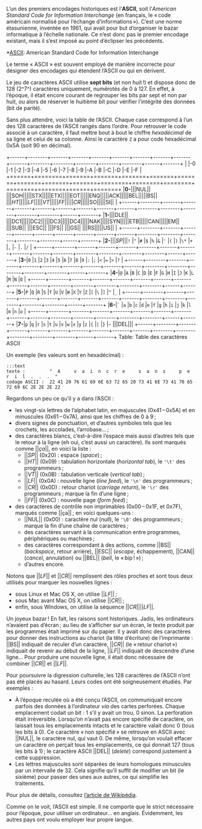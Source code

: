 L’un des premiers encodages historiques est l’**ASCII**, soit l’_American
Standard Code for Information Interchange_ (en français, le « code américain
normalisé pour l’échange d’informations »). C’est une norme étasunienne,
inventée en 1961, qui avait pour but d’organiser le bazar informatique à
l’échelle nationale. Ce n’est donc pas le premier encodage existant, mais il
s’est imposé au point d’éclipser les précédents.

*[ASCII]: American Standard Code for Information Interchange

Le terme « ASCII » est souvent employé de manière incorrecte pour désigner des
encodages qui étendent l’ASCII ou qui en dérivent.

Le jeu de caractères ASCII utilise **sept bits** (et non huit !) et dispose donc
de 128 (2^7^) caractères uniquement, numérotés de 0 à 127. En effet, à l’époque,
il était encore courant de regrouper les bits par sept et non par huit, ou alors
de réserver le huitième bit pour vérifier l’intégrité des données (bit de
parité).

Sans plus attendre, voici la table de l’ASCII. Chaque case correspond à l’un des
128 caractères de l’ASCII rangés dans l’ordre. Pour retrouver le code associé à
un caractère, il faut mettre bout à bout le chiffre _hexadécimal_ de sa ligne et
celui de sa colonne. Ainsi le caractère `Z` a pour code hexadécimal 0x5A (soit
90 en décimal).

+------+--------+-------+-------+-------+-------+-------+-------+-------+-------+--------+--------+--------+--------+--------+------+-------+
|      |-0      |-1     |-2     |-3     |-4     |-5     |-6     |-7     |-8     |-9      |-A      |-B      |-C      |-D      |-E    |-F     |
+======+========+=======+=======+=======+=======+=======+=======+=======+=======+========+========+========+========+========+======+=======+
|**0-**|||NUL|| |||SOH|||||STX|||||ETX|||||EOT|||||ENQ|||||ACK|||||BEL|||||BS|| |||_HT_|||||_LF_|||||_VT_|||||_FF_|||||_CR_|||||SO|||||SI|| |
+------+--------+-------+-------+-------+-------+-------+-------+-------+-------+--------+--------+--------+--------+--------+------+-------+
|**1-**|||DLE|| |||DC1|||||DC2|||||DC3|||||DC4|||||NAK|||||SYN|||||ETB|||||CAN|||||EM||  |||SUB|| |||ESC|| |||FS||  |||GS||  |||RS|||||US|| |
+------+--------+-------+-------+-------+-------+-------+-------+-------+-------+--------+--------+--------+--------+--------+------+-------+
|**2-**|||_SP_|||`!`    |`"`    |`#`    |`$`    |`%`    |`&`    |`'`    |`(`    |`)`     |`\*`    |`+`     |`,`     |`-`     |`.`   |`/`    |
+------+--------+-------+-------+-------+-------+-------+-------+-------+-------+--------+--------+--------+--------+--------+------+-------+
|**3-**|`0`     |`1`    |`2`    |`3`    |`4`    |`5`    |`6`    |`7`    |`8`    |`9`     |`:`     |`;`     |`<`     |`=`     |`>`   |`?`    |
+------+--------+-------+-------+-------+-------+-------+-------+-------+-------+--------+--------+--------+--------+--------+------+-------+
|**4-**|`@`     |`A`    |`B`    |`C`    |`D`    |`E`    |`F`    |`G`    |`H`    |`I`     |`J`     |`K`     |`L`     |`M`     |`N`   |`O`    |
+------+--------+-------+-------+-------+-------+-------+-------+-------+-------+--------+--------+--------+--------+--------+------+-------+
|**5-**|`P`     |`Q`    |`R`    |`S`    |`T`    |`U`    |`V`    |`W`    |`X`    |`Y`     |`Z`     |`[`     |`\`     |`]`     |`^`   |`_`    |
+------+--------+-------+-------+-------+-------+-------+-------+-------+-------+--------+--------+--------+--------+--------+------+-------+
|**6-**|`` ` `` |`a`    |`b`    |`c`    |`d`    |`e`    |`f`    |`g`    |`h`    |`i`     |`j`     |`k`     |`l`     |`m`     |`n`   |`o`    |
+------+--------+-------+-------+-------+-------+-------+-------+-------+-------+--------+--------+--------+--------+--------+------+-------+
|**7-**|`p`     |`q`    |`r`    |`s`    |`t`    |`u`    |`v`    |`w`    |`x`    |`y`     |`z`     |`{`     |`|`     |`}`     |`~`   |||DEL|||
+------+--------+-------+-------+-------+-------+-------+-------+-------+-------+--------+--------+--------+--------+--------+------+-------+
Table: Table des caractères ASCII

Un exemple (les valeurs sont en hexadécimal) :

    :::text
    texte :         "  A     v  a  i  n  c  r  e     s  a  n  s     p  e  r  i  l  .  .  .  "
    codage ASCII :  22 41 20 76 61 69 6E 63 72 65 20 73 41 6E 73 41 70 65 72 69 6C 2E 2E 2E 22

Regardons un peu ce qu’il y a dans l’ASCII :

-   les vingt-six lettres de l’alphabet latin, en majuscules (0x41 – 0x5A) et en
    minuscules (0x61 – 0x7A), ainsi que les chiffres de 0 à 9 ;
-   divers signes de ponctuation, et d’autres symboles tels que les crochets,
    les accolades, l’arrobase… ;
-   des caractères blancs, c’est-à-dire l’espace mais aussi d’autres tels que le
    retour à la ligne (eh oui, c’est aussi un caractère). Ils sont marqués comme
    ||_ça_||, en voici la liste :
    -   ||_SP_|| (0x20) : espace (_space_) ;
    -   ||_HT_|| (0x09) : tabulation horizontale (_horizontal tab_), le `'\t'`
        des programmeurs ;
    -   ||_VT_|| (0x0B) : tabulation verticale (_vertical tab_) ;
    -   ||_LF_|| (0x0A) : nouvelle ligne (_line feed_), le `'\n'` des
        programmeurs ;
    -   ||_CR_|| (0x0D) : retour chariot (_carriage return_), le `'\r'` des
        programmeurs ; marque la fin d’une ligne ;
    -   ||_FF_|| (0x0C) : nouvelle page (_form feed_) ;
-   des caractères de contrôle non imprimables (0x00 – 0x1F, et 0x7F), marqués
    comme ||ça|| ; en voici quelques-uns :
    -   ||NUL|| (0x00) : caractère nul (_null_), le `'\0'` des programmeurs ;
        marque la fin d’une chaîne de caractères ;
    -   des caractères servant à la communication entre programmes,
        périphériques ou machines ;
    -   des caractères correspondant à des actions, comme ||BS|| (_backspace_,
        retour arrière), ||ESC|| (_escape_, échappement), ||CAN|| (_cancel_,
        annulation) ou ||BEL|| (_bell_, le « bip ! ») ;
    -   d’autres encore.

Notons que ||_LF_|| et ||_CR_|| remplissent des rôles proches et sont tous deux
utilisés pour marquer les nouvelles lignes :

-   sous Linux et Mac OS X, on utilise ||_LF_|| ;
-   sous Mac avant Mac OS X, on utilise ||_CR_|| ;
-   enfin, sous Windows, on utilise la séquence ||_CR_||||_LF_||.

Un joyeux bazar ! En fait, les raisons sont historiques. Jadis, les ordinateurs
n’avaient pas d’écran ; au lieu de s’afficher sur un écran, le texte produit par
les programmes était imprimé sur du papier. Il y avait donc des caractères pour
donner des instructions au chariot (la tête d’écriture) de l’imprimante : ||BS||
indiquait de reculer d’un caractère, ||_CR_|| (le « retour chariot ») indiquait
de revenir au début de la ligne, ||_LF_|| indiquait de descendre d’une ligne…
Pour produire une nouvelle ligne, il était donc nécessaire de combiner ||_CR_||
et ||_LF_||.

Pour poursuivre la digression culturelle, les 128 caractères de l’ASCII n’ont
pas été placés au hasard. Leurs codes ont été soigneusement étudiés. Par
exemples :

-   À l’époque reculée où a été conçu l’ASCII, on communiquait encore parfois
    des données à l’ordinateur _via_ des cartes perforées. Chaque emplacement
    codait un bit : 1 s’il y avait un trou, 0 sinon. La perforation était
    irréversible. Lorsqu’on n’avait pas encore spécifié de caractère, on
    laissait tous les emplacements intacts et le caractère valait donc 0 (tous
    les bits à 0). Ce caractère « non spécifié » se retrouve en ASCII avec
    ||NUL||, le caractère nul, qui vaut 0. De même, lorsqu’on voulait effacer un
    caractère on perçait tous les emplacements, ce qui donnait 127 (tous les
    bits à 1) ; le caractère ASCII ||DEL|| (_delete_) correspond justement à
    cette suppression.
-   Les lettres majuscules sont séparées de leurs homologues minuscules par un
    intervalle de 32. Cela signifie qu’il suffit de modifier un bit (le sixième)
    pour passer des unes aux autres, ce qui simplifie les traitements.

Pour plus de détails, consultez [l’article de Wikipédia][ASCII].

[ASCII]: https://fr.wikipedia.org/wiki/ASCII

Comme on le voit, l’ASCII est simple. Il ne comporte que le strict nécessaire
pour l’époque, pour utiliser un ordinateur… en anglais. Évidemment, les autres
pays ont voulu employer leur propre langue.
